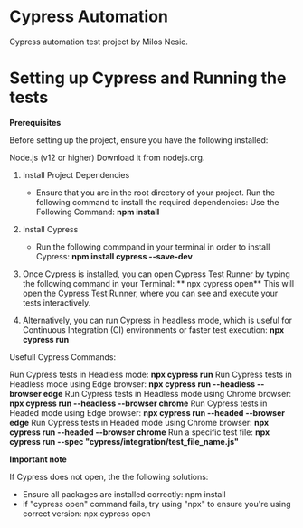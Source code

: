 # Cypress Automation

Cypress automation test project by Milos Nesic.


# Setting up Cypress and Running the tests

**Prerequisites**

Before setting up the project, ensure you have the following installed:

  Node.js (v12 or higher)
  Download it from nodejs.org.


1. Install Project Dependencies
    - Ensure that you are in the root directory of your project. Run the following command to install the required dependencies:
      Use the Following Command: **npm install**

2. Install Cypress
    - Run the following commpand in your terminal in order to install Cypress:
      **npm install cypress --save-dev**

3. Once Cypress is installed, you can open Cypress Test Runner by typing the following command in your Terminal:
     ** npx cypress open**
   This will open the Cypress Test Runner, where you can see and execute your tests interactively.

4. Alternatively, you can run Cypress in headless mode, which is useful for Continuous Integration (CI) environments or faster test execution:
    **npx cypress run**

Usefull Cypress Commands:

Run Cypress tests in Headless mode: **npx cypress run** 
Run Cypress tests in Headless mode using Edge browser: **npx cypress run --headless --browser edge**
Run Cypress tests in Headless mode using Chrome browser: **npx cypress run --headless --browser chrome**
Run Cypress tests in Headed mode using Edge browser: **npx cypress run --headed --browser edge**
Run Cypress tests in Headed mode using Chrome browser: **npx cypress run --headed --browser chrome**
Run a specific test file: **npx cypress run --spec "cypress/integration/test_file_name.js"**


**Important note**

If Cypress does not open, the the following solutions: 
  - Ensure all packages are installed correctly: npm install
  - if "cypress open" command fails, try using "npx" to ensure you're using correct version: npx cypress open

